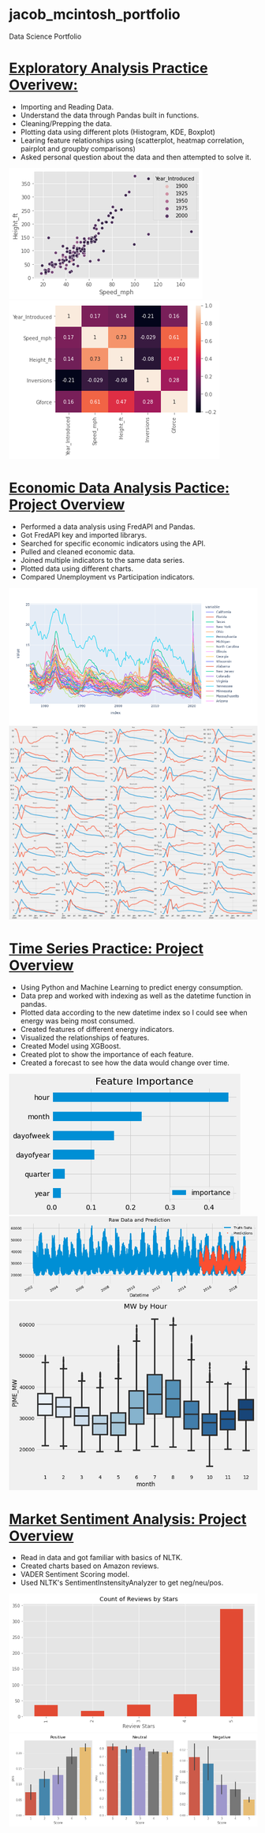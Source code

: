 # jacob_mcintosh_portfolio
Data Science Portfolio

# [Exploratory Analysis Practice Overivew:](https://github.com/jmcint21/exploratory-analysis-practice)
* Importing and Reading Data.
* Understand the data through Pandas built in functions.
* Cleaning/Prepping the data.
* Plotting data using different plots (Histogram, KDE, Boxplot)
* Learing feature relationships using (scatterplot, heatmap correlation, pairplot and groupby comparisons)
* Asked personal question about the data and then attempted to solve it.

![](https://github.com/jmcint21/jacob_mcintosh_portfolio/blob/main/images/exp1.png)
![](https://github.com/jmcint21/jacob_mcintosh_portfolio/blob/main/images/exp2.png)


# [Economic Data Analysis Pactice: Project Overview](https://github.com/jmcint21/economic-data-analysis)
* Performed a data analysis using FredAPI and Pandas.
* Got FredAPI key and imported librarys.
* Searched for specific economic indicators using the API.
* Pulled and cleaned economic data.
* Joined multiple indicators to the same data series.
* Plotted data using different charts.
* Compared Unemployment vs Participation indicators.

![](https://github.com/jmcint21/jacob_mcintosh_portfolio/blob/main/images/econ%20plot.png)
![](https://github.com/jmcint21/jacob_mcintosh_portfolio/blob/main/images/econ2.png)


# [Time Series Practice: Project Overview](https://github.com/jmcint21/time-series-practice)
* Using Python and Machine Learning to predict energy consumption.
* Data prep and worked with indexing as well as the datetime function in pandas.
* Plotted data according to the new datetime index so I could see when energy was being most consumed.
* Created features of different energy indicators.
* Visualized the relationships of features.
* Created Model using XGBoost.
* Created plot to show the importance of each feature.
* Created a forecast to see how the data would change over time.

![](https://github.com/jmcint21/jacob_mcintosh_portfolio/blob/main/images/time1.png)
![](https://github.com/jmcint21/jacob_mcintosh_portfolio/blob/main/images/time2.png)
![](https://github.com/jmcint21/jacob_mcintosh_portfolio/blob/main/images/time3.png)


# [Market Sentiment Analysis: Project Overview](https://github.com/jmcint21/market-sentiment-analysis-practice)
* Read in data and got familiar with basics of NLTK.
* Created charts based on Amazon reviews.
* VADER Sentiment Scoring model.
* Used NLTK's SentimentInstensityAnalyzer to get neg/neu/pos.

![](https://github.com/jmcint21/jacob_mcintosh_portfolio/blob/main/images/mar1.png)
![](https://github.com/jmcint21/jacob_mcintosh_portfolio/blob/main/images/mar2.png)
